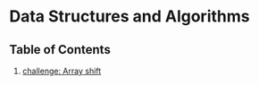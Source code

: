 # Data Structures and Algorithms

## Table of Contents

1. [challenge: Array shift](https://github.com/NaamaBarIlan/data-structures-and-algorithms/blob/master/daily-challenges/array-shift/array-shift/array-shift.md)
